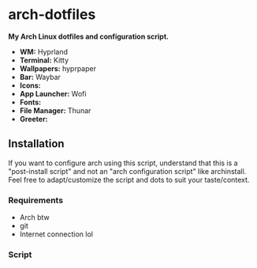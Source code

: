 # arch-dotfiles
**My Arch Linux dotfiles and configuration script.**

- **WM:** Hyprland<br/>
- **Terminal:** Kitty <br/>
- **Wallpapers:** hyprpaper <br/>
- **Bar:** Waybar<br/>
- **Icons:**<br/>
- **App Launcher:** Wofi<br/>
- **Fonts:**<br/>
- **File Manager:** Thunar<br/>
- **Greeter:**<br/>

## Installation

If you want to configure arch using this script,  understand that this is a "post-install script" and not an "arch configuration script" like archinstall. <br/>
Feel free to adapt/customize the script and dots to suit your taste/context.

### Requirements

- Arch btw
- git
- Internet connection lol

### Script

